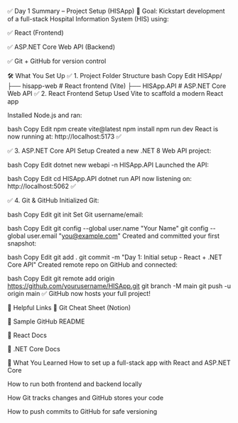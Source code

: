 ✅ Day 1 Summary – Project Setup (HISApp)
📌 Goal:
Kickstart development of a full-stack Hospital Information System (HIS) using:

✅ React (Frontend)

✅ ASP.NET Core Web API (Backend)

✅ Git + GitHub for version control

🛠️ What You Set Up
✅ 1. Project Folder Structure
bash
Copy
Edit
HISApp/
├── hisapp-web       # React frontend (Vite)
├── HISApp.API       # ASP.NET Core Web API
✅ 2. React Frontend Setup
Used Vite to scaffold a modern React app

Installed Node.js and ran:

bash
Copy
Edit
npm create vite@latest
npm install
npm run dev
React is now running at: http://localhost:5173 ✅

✅ 3. ASP.NET Core API Setup
Created a new .NET 8 Web API project:

bash
Copy
Edit
dotnet new webapi -n HISApp.API
Launched the API:

bash
Copy
Edit
cd HISApp.API
dotnet run
API now listening on: http://localhost:5062 ✅

✅ 4. Git & GitHub
Initialized Git:

bash
Copy
Edit
git init
Set Git username/email:

bash
Copy
Edit
git config --global user.name "Your Name"
git config --global user.email "you@example.com"
Created and committed your first snapshot:

bash
Copy
Edit
git add .
git commit -m "Day 1: Initial setup - React + .NET Core API"
Created remote repo on GitHub and connected:

bash
Copy
Edit
git remote add origin https://github.com/yourusername/HISApp.git
git branch -M main
git push -u origin main
✅ GitHub now hosts your full project!

📘 Helpful Links
🔗 Git Cheat Sheet (Notion)

📄 Sample GitHub README

🔗 React Docs

🔗 .NET Core Docs

🧠 What You Learned
How to set up a full-stack app with React and ASP.NET Core

How to run both frontend and backend locally

How Git tracks changes and GitHub stores your code

How to push commits to GitHub for safe versioning